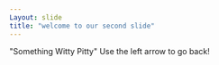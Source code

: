 ```yaml
---
Layout: slide
title: "welcome to our second slide"
---
```

"Something Witty Pitty"
Use the left arrow to go back!
